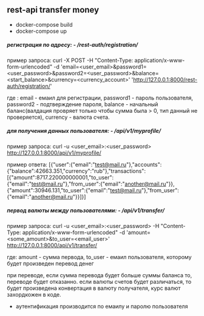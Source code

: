 ## rest-api transfer money
- docker-compose build
- docker-compose up

##### регистрация по адресу: -  /rest-auth/registration/

пример запроса:
curl -X POST -H "Content-Type: application/x-www-form-urlencoded" -d 'email=<user_email>&password1=<user_password>&password2=<user_password>&balance=<start_balance>&currency=<currency_account>' 'http://127.0.0.1:8000/rest-auth/registration/'
 
где : email - емаил для регистрации, 
password1 - пароль пользователя,
password2 - подтверждение пароля,
balance - начальный баланс(валдация провряет только чтобы сумма была > 0, тип данный не проверяется),
currency - валюта счета.

##### для получения данных пользователя: - /api/v1/myprofile/

пример запроса:
curl -u <user_email>:<user_password> http://127.0.0.1:8000/api/v1/myprofile/

пример ответа:
[{"user":{"email":"test@mail.ru"},"accounts":{"balance":42663.351,"currency":"rub"},"transactions":[{"amount":8717.220000000001,"to_user":{"email":"test@mail.ru"},"from_user":{"email":"another@mail.ru"}},{"amount":30946.131,"to_user":{"email":"test@mail.ru"},"from_user":{"email":"another@mail.ru"}}]}]


##### первод валюты между пользователями: - /api/v1/transfer/

пример запроса:
curl -u <user_email>:<user_password> -H "Content-Type: application/x-www-form-urlencoded" -d 'amount=<some_amount>&to_user=<email_user>' http://127.0.0.1:8000/api/v1/transfer/

где: amount - сумма первода, 
to_user - емаил пользователя, которому будет произведен перевод денег

при переводе, если сумма перевода будет больше суммы баланса то, переводе будет отказанно.
если валюты счетов будет различаться, то будет произведена конвертация в валюту получателя, курс валют
захордкожен в коде.

- аутентификация производится по емаилу и паролю пользователя